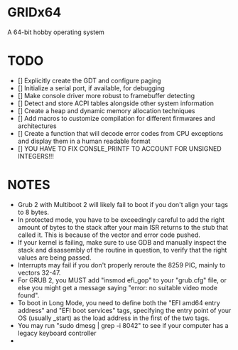 # GRIDx64
A 64-bit hobby operating system

# TODO
- [] Explicitly create the GDT and configure paging
- [] Initialize a serial port, if available, for debugging
- [] Make console driver more robust to framebuffer detecting
- [] Detect and store ACPI tables alongside other system information
- [] Create a heap and dynamic memory allocation techniques
- [] Add macros to customize compilation for different firmwares and architectures
- [] Create a function that will decode error codes from CPU exceptions and display
     them in a human readable format
- [] YOU HAVE TO FIX CONSLE_PRINTF TO ACCOUNT FOR UNSIGNED INTEGERS!!!

# NOTES
- Grub 2 with Multiboot 2 will likely fail to boot if you don't align your tags to 8 bytes.
- In protected mode, you have to be exceedingly careful to add the right amount of bytes to
  the stack after your main ISR returns to the stub that called it. This is because of the
  vector and error code pushed.
- If your kernel is failing, make sure to use GDB and manually inspect the stack and disassembly
  of the routine in question, to verify that the right values are being passed.
- Interrupts may fail if you don't properly reroute the 8259 PIC, mainly to vectors 32-47.
- For GRUB 2, you MUST add "insmod efi_gop" to your "grub.cfg" file, or else you might
  get a message saying "error: no suitable video mode found".
- To boot in Long Mode, you need to define both the "EFI amd64 entry address" and
  "EFI boot services" tags, specifying the entry point of your OS (usually _start) as the load
  address in the first of the two tags.
- You may run "sudo dmesg | grep -i 8042" to see if your computer has a legacy keyboard controller
- 